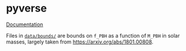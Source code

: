 # pyverse

[Documentation](http://bradkav.net/pyverse/)


Files in [`data/bounds/`](data/bounds) are bounds on `f_PBH` as a function of `M_PBH` in solar masses, largely taken from https://arxiv.org/abs/1801.00808.
